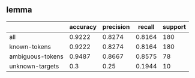 
## lemma

|                  | accuracy | precision | recall | support |
|------------------|----------|-----------|--------|---------|
| all              | 0.9222   | 0.8274    | 0.8164 | 180     |
| known-tokens     | 0.9222   | 0.8274    | 0.8164 | 180     |
| ambiguous-tokens | 0.9487   | 0.8667    | 0.8575 | 78      |
| unknown-targets  | 0.3      | 0.25      | 0.1944 | 10      |

